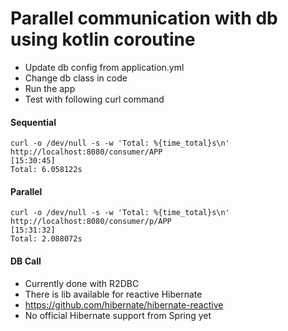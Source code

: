 # Parallel communication with db using kotlin coroutine

* Update db config from application.yml
* Change db class in code
* Run the app
* Test with following curl command

#### Sequential

```
curl -o /dev/null -s -w 'Total: %{time_total}s\n' http://localhost:8080/consumer/APP                                                                                                                   [15:30:45]
Total: 6.058122s
```
#### Parallel

```
curl -o /dev/null -s -w 'Total: %{time_total}s\n' http://localhost:8080/consumer/p/APP                                                                                                                 [15:31:32]
Total: 2.088072s
```

#### DB Call
- Currently done with R2DBC
- There is lib available for reactive Hibernate
- https://github.com/hibernate/hibernate-reactive
- No official Hibernate support from Spring yet
